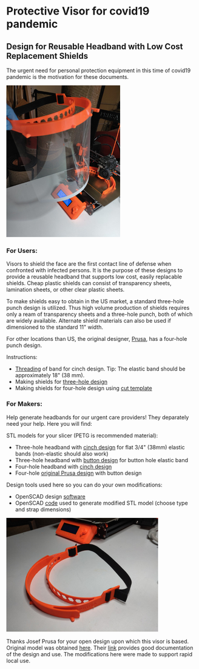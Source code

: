 # Protective Visor for covid19 pandemic

## Design for Reusable Headband with Low Cost Replacement Shields

The urgent need for personal protection equipment in this time of covid19 pandemic is the motivation for these documents.

![Assembled visor](IMG_20200325_170538_small.jpg)


### For Users:

Visors to shield the face are the first contact line of defense when confronted with infected persons.  It is the purpose of these designs to provide a reusable headband that supports low cost, easily replacable shields.  Cheap plastic shields can consist of transparency sheets, lamination sheets, or other clear plastic sheets.

To make shields easy to obtain in the US market, a standard three-hole punch design is utilized.  Thus high volume production of shields requires only a ream of transparency sheets and a three-hole punch, both of which are widely available.  Alternate shield materials can also be used if dimensioned to the standard 11" width.

For other locations than US, the original designer, [Prusa](https://www.prusaprinters.org/prints/25857-prusa-protective-face-shield-rc1), has a four-hole punch design.

Instructions:

- [Threading](LoopThread/ThreadInstructions.md) of band for cinch design.  Tip:  The elastic band should be approximately 18" (38 mm).
- Making shields for [three-hole design](3HoleShieldInstructions.md)
- Making shields for four-hole design using [cut template](PrusaFaceShieldHolesRC2.pdf)


### For Makers:

Help generate headbands for our urgent care providers!  They deparately need your help.  Here you will find:

STL models for your slicer (PETG is recommended material):

- Three-hole headband with [cinch design](stl/covid19_headband_3hole_cinch.stl) for flat 3/4" (38mm) elastic bands (non-elastic should also work)
- Three-hole headband with [button design](stl/covid19_headband_3hole_button.stl) for button hole elastic band
- Four-hole headband with [cinch design](stl/covid19_headband_rc2_cinch.stl)
- Four-hole [original Prusa design](covid19_headband_rc2.stl) with button design

Design tools used here so you can do your own modifications:

- OpenSCAD design [software]()
- OpenSCAD [code](covid19_headband_mods.scad) used to generate modified STL model (choose type and strap dimensions)

![Modified headband](IMG_20200323_084829_small.jpg)


Thanks Josef Prusa for your open design upon which this visor is based.  Original model was obtained [here](https://www.prusaprinters.org/prints/25857-prusa-protective-face-shield-rc1).  Their [link](https://www.prusaprinters.org/prints/25857-prusa-protective-face-shield-rc1) provides good documentation of the design and use.  The modifications here were made to support rapid local use.
